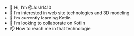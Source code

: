 - 👋 Hi, I’m @Josh1410
- 👀 I’m interested in web site technologies and 3D modeling
- 🌱 I’m currently learning Kotlin
- 💞️ I’m looking to collaborate on Kotlin
- 📫 How to reach me in that technologie

<!---
Josh1410/Josh1410 is a ✨ special ✨ repository because its `README.md` (this file) appears on your GitHub profile.
You can click the Preview link to take a look at your changes.
--->
